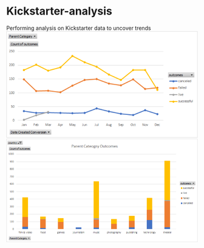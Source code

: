 # Kickstarter-analysis
Performing analysis on Kickstarter data to uncover trends 
![this is an image](https://github.com/Jake-King27/Kickstarter-analysis/blob/main/Outcomes%20Based%20on%20Launch%20Date.png)
![this ia an image](https://github.com/Jake-King27/Kickstarter-analysis/blob/main/Parent%20Category%20Outcomes.png)
